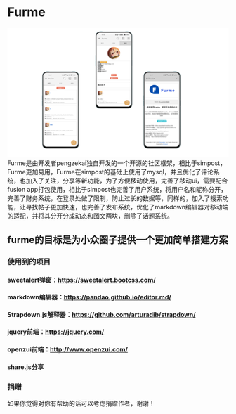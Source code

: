 # **Furme**
![](image/1.png)
Furme是由开发者pengzekai独自开发的一个开源的社区框架，相比于simpost，Furme更加易用，Furme在simpost的基础上使用了mysql，并且优化了评论系统，也加入了关注，分享等新功能，为了方便移动使用，完善了移动ui，需要配合fusion app打包使用，相比于simpost也完善了用户系统，将用户名和昵称分开，完善了财务系统，在登录处做了限制，防止过长的数据等，同样的，加入了搜索功能，让寻找帖子更加快速，也完善了发布系统，优化了markdown编辑器对移动端的适配，并将其分开分成动态和图文两块，删除了话题系统。

## furme的目标是为小众圈子提供一个更加简单搭建方案
### 使用到的项目

#### sweetalert弹窗：https://sweetalert.bootcss.com/
#### markdown编辑器：https://pandao.github.io/editor.md/
#### Strapdown.js解释器：https://github.com/arturadib/strapdown/
#### jquery前端：https://jquery.com/
#### openzui前端：http://www.openzui.com/
#### share.js分享

### 捐赠
如果你觉得对你有帮助的话可以考虑捐赠作者，谢谢！


